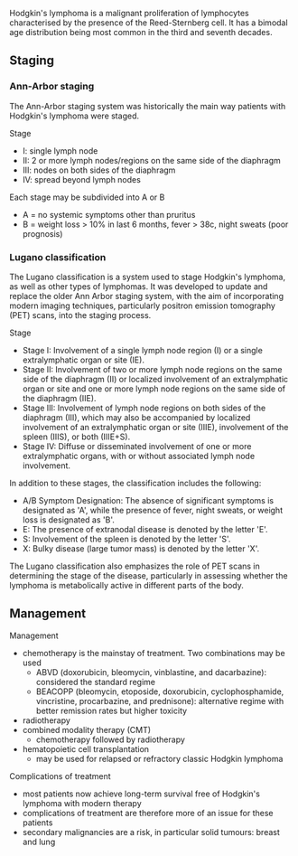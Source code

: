 Hodgkin's lymphoma is a malignant proliferation of lymphocytes characterised by the presence of the Reed\-Sternberg cell. It has a bimodal age distribution being most common in the third and seventh decades.  
  
Staging
-------

  
### Ann\-Arbor staging

  
The Ann\-Arbor staging system was historically the main way patients with Hodgkin's lymphoma were staged.   
  
Stage  
* I: single lymph node
* II: 2 or more lymph nodes/regions on the same side of the diaphragm
* III: nodes on both sides of the diaphragm
* IV: spread beyond lymph nodes

  
Each stage may be subdivided into A or B  
* A \= no systemic symptoms other than pruritus
* B \= weight loss \> 10% in last 6 months, fever \> 38c, night sweats (poor prognosis)

  
### Lugano classification

  
The Lugano classification is a system used to stage Hodgkin's lymphoma, as well as other types of lymphomas. It was developed to update and replace the older Ann Arbor staging system, with the aim of incorporating modern imaging techniques, particularly positron emission tomography (PET) scans, into the staging process.  
  
Stage  
* Stage I: Involvement of a single lymph node region (I) or a single extralymphatic organ or site (IE).
* Stage II: Involvement of two or more lymph node regions on the same side of the diaphragm (II) or localized involvement of an extralymphatic organ or site and one or more lymph node regions on the same side of the diaphragm (IIE).
* Stage III: Involvement of lymph node regions on both sides of the diaphragm (III), which may also be accompanied by localized involvement of an extralymphatic organ or site (IIIE), involvement of the spleen (IIIS), or both (IIIE\+S).
* Stage IV: Diffuse or disseminated involvement of one or more extralymphatic organs, with or without associated lymph node involvement.

  
In addition to these stages, the classification includes the following:  
* A/B Symptom Designation: The absence of significant symptoms is designated as 'A', while the presence of fever, night sweats, or weight loss is designated as 'B'.
* E: The presence of extranodal disease is denoted by the letter 'E'.
* S: Involvement of the spleen is denoted by the letter 'S'.
* X: Bulky disease (large tumor mass) is denoted by the letter 'X'.

  
The Lugano classification also emphasizes the role of PET scans in determining the stage of the disease, particularly in assessing whether the lymphoma is metabolically active in different parts of the body.   
  
Management
----------

  
Management  
* chemotherapy is the mainstay of treatment. Two combinations may be used
	+ ABVD (doxorubicin, bleomycin, vinblastine, and dacarbazine): considered the standard regime
	+ BEACOPP (bleomycin, etoposide, doxorubicin, cyclophosphamide, vincristine, procarbazine, and prednisone): alternative regime with better remission rates but higher toxicity
* radiotherapy
* combined modality therapy (CMT)
	+ chemotherapy followed by radiotherapy
* hematopoietic cell transplantation
	+ may be used for relapsed or refractory classic Hodgkin lymphoma

  
Complications of treatment  
* most patients now achieve long\-term survival free of Hodgkin's lymphoma with modern therapy
* complications of treatment are therefore more of an issue for these patients
* secondary malignancies are a risk, in particular solid tumours: breast and lung
